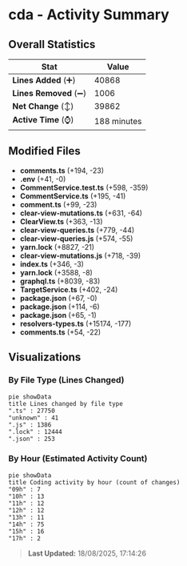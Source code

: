 # cda - Activity Summary 

## Overall Statistics

| Stat                   | Value                                                             |
| ---------------------- | ----------------------------------------------------------------- |
| **Lines Added** (➕)   | 40868                                          |
| **Lines Removed** (➖) | 1006                                        |
| **Net Change** (↕)    | 39862                |
| **Active Time** (⌚)   | 188 minutes |


## Modified Files
- **comments.ts** (+194, -23)
- **.env** (+41, -0)
- **CommentService.test.ts** (+598, -359)
- **CommentService.ts** (+195, -41)
- **comment.ts** (+99, -23)
- **clear-view-mutations.ts** (+631, -64)
- **ClearView.ts** (+363, -13)
- **clear-view-queries.ts** (+779, -44)
- **clear-view-queries.js** (+574, -55)
- **yarn.lock** (+8827, -21)
- **clear-view-mutations.js** (+718, -39)
- **index.ts** (+346, -3)
- **yarn.lock** (+3588, -8)
- **graphql.ts** (+8039, -83)
- **TargetService.ts** (+402, -24)
- **package.json** (+67, -0)
- **package.json** (+114, -6)
- **package.json** (+65, -1)
- **resolvers-types.ts** (+15174, -177)
- **comments.ts** (+54, -22)

## Visualizations

### By File Type (Lines Changed)

```mermaid
pie showData
title Lines changed by file type
".ts" : 27750
"unknown" : 41
".js" : 1386
".lock" : 12444
".json" : 253
```

### By Hour (Estimated Activity Count)

```mermaid
pie showData
title Coding activity by hour (count of changes)
"09h" : 7
"10h" : 13
"11h" : 12
"12h" : 12
"13h" : 11
"14h" : 75
"15h" : 16
"17h" : 2
```


> **Last Updated:** 18/08/2025, 17:14:26
